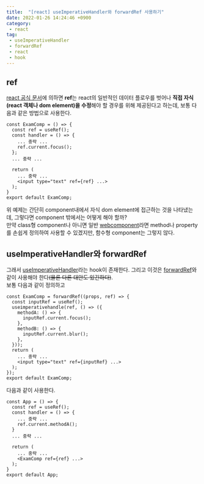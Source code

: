 ```yaml
---
title:  "[react] useImperativeHandler와 forwardRef 사용하기"
date: 2022-01-26 14:24:46 +0900
category:
 - react
tag: 
 - useImperativeHandler
 - forwardRef
 - react
 - hook
---
```

## ref
[react 공식 문서](https://ko.reactjs.org/docs/refs-and-the-dom.html)에 의하면 **ref**는 react의 일반적인 데이터 플로우를 벗어나 **직접 자식(react 객체나 dom element)을 수정**해야 할 경우를 위해 제공된다고 하는데, 보통 다음과 같은 방법으로 사용한다.
```
const ExamComp = () => {
  const ref = useRef();
  const handler = () => {
    ... 중략 ...
    ref.current.focus();
  };
  ... 중략 ...

  return (
    ... 중략 ...
    <input type="text" ref={ref} ...>
  );
}
export default ExamComp;
```
위 예제는 간단히 component내에서 자식 dom element에 접근하는 것을 나타냈는데, 그렇다면 component 밖에서는 어떻게 해야 할까?<br>
만약 class형 component나 아니면 일반 [webcomponent](https://developer.mozilla.org/ko/docs/Web/Web_Components)라면 method나 property를 손쉽게 정의하여 사용할 수 있겠지만, 함수형 component는 그렇지 않다.

## useImperativeHandler와 forwardRef
그래서 [useImperativeHandler](https://ko.reactjs.org/docs/hooks-reference.html#useimperativehandle)라는 hook이 존재한다. 그리고 이것은 [forwardRef](https://ko.reactjs.org/docs/react-api.html#reactforwardref)와 같이 사용해야 한다~~(물론 다른 대안도 있긴하다)~~.
<br>
보통 다음과 같이 정의하고
```
const ExamComp = forwardRef((props, ref) => {
  const inputRef = useRef();
  useimperativehandle(ref, () => ({
    methodA: () => {
      inputRef.current.focus();
    },
    methodB: () => {
      inputRef.current.blur();
    },
  }));
  return (
    ... 중략 ...
    <input type="text" ref={inputRef} ...>
  );
});
export default ExamComp;
```
다음과 같이 사용한다.
```
const App = () => {
  const ref = useRef();
  const handler = () => {
    ... 중략 ...
    ref.current.methodA();
  }
  ... 중략 ...

  return (
    ... 중략 ...
    <ExamComp ref={ref} ...>
  );
}
export default App;
```
